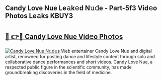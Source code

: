 ## Candy Love Nue Le𝚊k𝚎d N𝚞𝚍e - Part-5f3 Vid𝚎o Photos Le𝚊ks KBUY3

# <h2><a href="http://fb3eul.evod.top/?m=Candy+Love+Nue">🔗 👉🔴 Candy Love Nue Vid𝚎o Ph𝚘t𝚘s</a></h2>

[![Candy Love Nue N𝚞d𝚎s](https://i.imgur.com/8V9OHl7.gif)](http://fb3eul.evod.top/?m=Candy+Love+Nue)
Web entertainer Candy Love Nue and digital artist, renowned for posting dance and lifestyle content through solo and collaborative dance performances and short videos. Candy Love Nue, a respected public figure in the scientific community, has made groundbreaking discoveries in the field of medicine. 
